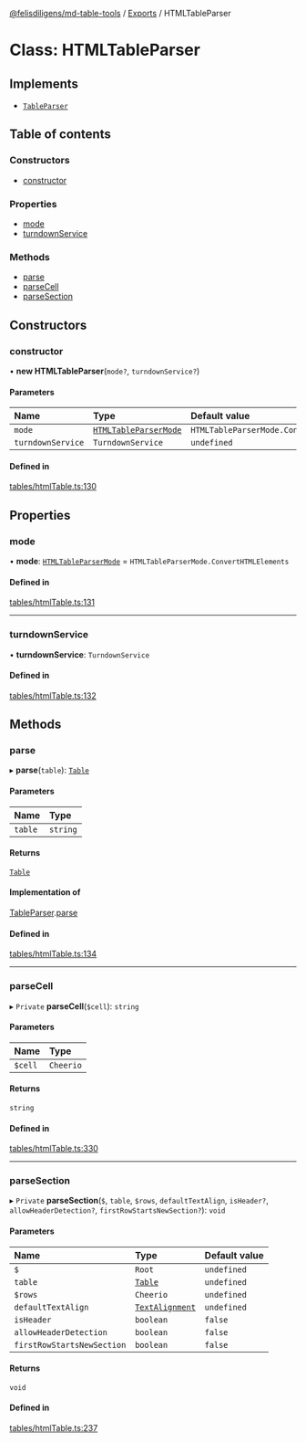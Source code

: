 [@felisdiligens/md-table-tools](../README.md) / [Exports](../modules.md) / HTMLTableParser

# Class: HTMLTableParser

## Implements

- [`TableParser`](../interfaces/TableParser.md)

## Table of contents

### Constructors

- [constructor](HTMLTableParser.md#constructor)

### Properties

- [mode](HTMLTableParser.md#mode)
- [turndownService](HTMLTableParser.md#turndownservice)

### Methods

- [parse](HTMLTableParser.md#parse)
- [parseCell](HTMLTableParser.md#parsecell)
- [parseSection](HTMLTableParser.md#parsesection)

## Constructors

### constructor

• **new HTMLTableParser**(`mode?`, `turndownService?`)

#### Parameters

| Name | Type | Default value |
| :------ | :------ | :------ |
| `mode` | [`HTMLTableParserMode`](../enums/HTMLTableParserMode.md) | `HTMLTableParserMode.ConvertHTMLElements` |
| `turndownService` | `TurndownService` | `undefined` |

#### Defined in

[tables/htmlTable.ts:130](https://github.com/FelisDiligens/md-table-tools/blob/c0688b5/src/tables/htmlTable.ts#L130)

## Properties

### mode

• **mode**: [`HTMLTableParserMode`](../enums/HTMLTableParserMode.md) = `HTMLTableParserMode.ConvertHTMLElements`

#### Defined in

[tables/htmlTable.ts:131](https://github.com/FelisDiligens/md-table-tools/blob/c0688b5/src/tables/htmlTable.ts#L131)

___

### turndownService

• **turndownService**: `TurndownService`

#### Defined in

[tables/htmlTable.ts:132](https://github.com/FelisDiligens/md-table-tools/blob/c0688b5/src/tables/htmlTable.ts#L132)

## Methods

### parse

▸ **parse**(`table`): [`Table`](Table.md)

#### Parameters

| Name | Type |
| :------ | :------ |
| `table` | `string` |

#### Returns

[`Table`](Table.md)

#### Implementation of

[TableParser](../interfaces/TableParser.md).[parse](../interfaces/TableParser.md#parse)

#### Defined in

[tables/htmlTable.ts:134](https://github.com/FelisDiligens/md-table-tools/blob/c0688b5/src/tables/htmlTable.ts#L134)

___

### parseCell

▸ `Private` **parseCell**(`$cell`): `string`

#### Parameters

| Name | Type |
| :------ | :------ |
| `$cell` | `Cheerio` |

#### Returns

`string`

#### Defined in

[tables/htmlTable.ts:330](https://github.com/FelisDiligens/md-table-tools/blob/c0688b5/src/tables/htmlTable.ts#L330)

___

### parseSection

▸ `Private` **parseSection**(`$`, `table`, `$rows`, `defaultTextAlign`, `isHeader?`, `allowHeaderDetection?`, `firstRowStartsNewSection?`): `void`

#### Parameters

| Name | Type | Default value |
| :------ | :------ | :------ |
| `$` | `Root` | `undefined` |
| `table` | [`Table`](Table.md) | `undefined` |
| `$rows` | `Cheerio` | `undefined` |
| `defaultTextAlign` | [`TextAlignment`](../enums/TextAlignment.md) | `undefined` |
| `isHeader` | `boolean` | `false` |
| `allowHeaderDetection` | `boolean` | `false` |
| `firstRowStartsNewSection` | `boolean` | `false` |

#### Returns

`void`

#### Defined in

[tables/htmlTable.ts:237](https://github.com/FelisDiligens/md-table-tools/blob/c0688b5/src/tables/htmlTable.ts#L237)
